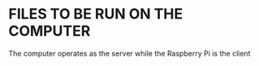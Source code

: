 # FILES TO BE RUN ON THE COMPUTER
The computer operates as the server while the Raspberry Pi is the client